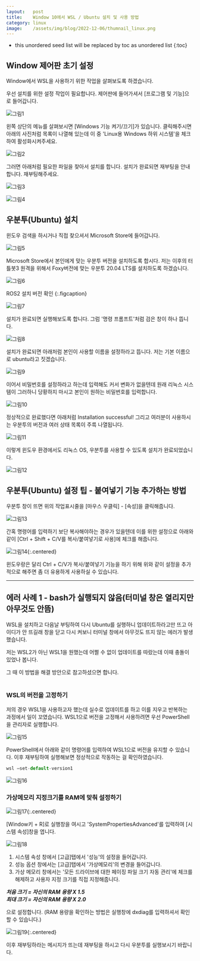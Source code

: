 ```yaml
---
layout:   post
title:    Window 10에서 WSL / Ubuntu 설치 및 사용 방법
category: linux
image:    /assets/img/blog/2022-12-06/thumnail_linux.png
---
```


* this unordered seed list will be replaced by toc as unordered list
{:toc}

## Window 제어판 초기 설정

Window에서 WSL을 사용하기 위한 작업을 살펴보도록 하겠습니다.

우선 설치를 위한 설정 작업이 필요합니다. 제어판에 들어가셔서 [프로그램 및 기능]으로 들어갑니다.

![그림1](https://github.com/BGAB0322/bgab.github.io/blob/main/assets/img/blog/2022-12-06/wsl_gui_1.png?raw=true)

왼쪽 상단의 메뉴를 살펴보시면 [Windows 기능 켜기/끄기]가 있습니다. 클릭해주시면 아래의 사진처럼 목록이 나열해 있는데 이 중 'Linux용 Windows 하위 시스템'을 체크하여 활성화시켜주세요. 

![그림2](https://github.com/BGAB0322/bgab.github.io/blob/main/assets/img/blog/2022-12-06/wsl_gui_2.png?raw=true)

그러면 아래처럼 필요한 파일을 찾아서 설치를 합니다. 설치가 완료되면 재부팅을 안내합니다. 재부팅해주세요.

![그림3](https://github.com/BGAB0322/bgab.github.io/blob/main/assets/img/blog/2022-12-06/wsl_gui_3.png?raw=true)

![그림4](https://github.com/BGAB0322/bgab.github.io/blob/main/assets/img/blog/2022-12-06/wsl_gui_4.png?raw=true)

## 우분투(Ubuntu) 설치

윈도우 검색을 하시거나 직접 찾으셔서 Microsoft Store에 들어갑니다.

![그림5](https://github.com/BGAB0322/bgab.github.io/blob/main/assets/img/blog/2022-12-06/wsl_gui_5.png?raw=true)

Microsoft Store에서 본인에게 맞는 우분투 버전을 설치하도록 합시다. 저는 이후의 터틀봇3 원격을 위해서 Foxy버전에 맞는 우분투 20.04 LTS를 설치하도록 하겠습니다.

![그림6](https://github.com/BGAB0322/bgab.github.io/blob/main/assets/img/blog/2022-12-06/wsl_gui_6.png?raw=true)

ROS2 설치 버전 확인
{:.figcaption}

![그림7](https://github.com/BGAB0322/bgab.github.io/blob/main/assets/img/blog/2022-12-06/wsl_gui_7.png?raw=true)

설치가 완료되면 실행해보도록 합니다. 그럼 '명령 프롬프트'처럼 검은 창이 하나 뜹니다.

![그림8](https://github.com/BGAB0322/bgab.github.io/blob/main/assets/img/blog/2022-12-06/wsl_gui_8.png?raw=true)

설치가 완료되면 아래처럼 본인이 사용할 이름을 설정하라고 뜹니다. 저는 기본 이름으로 ubuntu라고 짓겠습니다.

![그림9](https://github.com/BGAB0322/bgab.github.io/blob/main/assets/img/blog/2022-12-06/wsl_gui_9.png?raw=true)

이어서 비밀번호를 설정하라고 하는데 입력해도 커서 변화가 없을텐데 원래 리눅스 시스템이 그러하니 당황하지 마시고 본인이 원하는 비밀번호를 입력합니다.

![그림10](https://github.com/BGAB0322/bgab.github.io/blob/main/assets/img/blog/2022-12-06/wsl_gui_10.png?raw=true)

정상적으로 완료했다면 아래처럼 Installation successful! 그리고 여러분이 사용하시는 우분투의 버전과 여러 상태 목록이 주륵 나열됩니다.

![그림11](https://github.com/BGAB0322/bgab.github.io/blob/main/assets/img/blog/2022-12-06/wsl_gui_11.png?raw=true)

이렇게 윈도우 환경에서도 리눅스 OS, 우분투를 사용할 수 있도록 설치가 완료되었습니다.

![그림12](https://github.com/BGAB0322/bgab.github.io/blob/main/assets/img/blog/2022-12-06/wsl_gui_12.png?raw=true)

## 우분투(Ubuntu) 설정 팁 - 붙여넣기 기능 추가하는 방법
우분투 창이 뜨면 위의 작업표시줄을 [마우스 우클릭] - [속성]을 클릭해줍니다.

![그림13](https://github.com/BGAB0322/bgab.github.io/blob/main/assets/img/blog/2022-12-06/wsl_gui_13.png?raw=true)

간혹 명령어를 입력하기 보단 복사해야하는 경우가 있을텐데 이를 위한 설정으로 아래와 같이 [Ctrl + Shift + C/V를 복사/붙여넣기로 사용]에 체크를 해줍니다.

![그림14](https://github.com/BGAB0322/bgab.github.io/blob/main/assets/img/blog/2022-12-06/wsl_gui_14.png?raw=true){:.centered}  

윈도우랑은 달리 Ctrl + C/V가 복사/붙여넣기 기능을 하기 위해 위와 같이 설정을 추가적으로 해주면 좀 더 유용하게 사용하실 수 있습니다.

---

## 에러 사례 1 - bash가 실행되지 않음(터미널 창은 열리지만 아무것도 안뜸)

WSL을 설치하고 다음날 부팅하여 다시 Ubuntu를 실행하니 업데이트하라고만 뜨고 아이디가 안 뜨길래 창을 닫고 다시 켜보니 터미널 창에서 아무것도 뜨지 않는 에러가 발생했습니다.

저는 WSL2가 아닌 WSL1을 원했는데 어쩔 수 없이 업데이트를 따랐는데 이때 충돌이 있었나 봅니다. 

그 때 이 방법을 해결 방안으로 참고하셨으면 합니다. 
<br>
<br>

### WSL의 버전을 고정하기

저의 경우 WSL1을 사용하고자 했는데 실수로 업데이트를 하고 이를 지우고 반복하는 과정에서 일이 꼬였습니다. WSL1으로 버전을 고정해서 사용하려면 우선 PowerShell을 관리자로 실행합니다.

![그림15](https://github.com/BGAB0322/bgab.github.io/blob/main/assets/img/blog/2022-12-06/wsl_gui_15.png?raw=true)

PowerShell에서 아래와 같이 명령어를 입력하여 WSL1으로 버전을 유지할 수 있습니다. 이후 재부팅하여 실행해보면 정상적으로 작동하는 걸 확인하였습니다.

~~~js
wsl —set-default-version1
~~~

![그림16](https://github.com/BGAB0322/bgab.github.io/blob/main/assets/img/blog/2022-12-06/wsl_gui_16.png?raw=true)

### 가상메모리 지정크기를 RAM에 맞춰 설정하기

![그림17](https://github.com/BGAB0322/bgab.github.io/blob/main/assets/img/blog/2022-12-06/wsl_gui_17.png?raw=true){:.centered}  

[Window키 + R]로 실행창을 여시고 'SystemPropertiesAdvanced'를 입력하여 [시스템 속성]창을 엽니다.

![그림18](https://github.com/BGAB0322/bgab.github.io/blob/main/assets/img/blog/2022-12-06/wsl_gui_18.png?raw=true)

1. 시스템 속성 창에서 [고급]탭에서 '성능'의 설정을 들어갑니다.
2. 성능 옵션 창에서는 [고급]탭에서 '가상메모리'의 변경을 들어갑니다.
3. 가상 메모리 창에서는 '모든 드라이브에 대한 페이징 파일 크기 자동 관리'에 체크를 해제하고 사용자 지정 크기를 직접 지정해줍니다.

***처음 크기 = 자신의 RAM 용량 X 1.5***<br>
***최대 크기 = 자신의 RAM 용량 X 2.0***<br>

으로 설정합니다. (RAM 용량을 확인하는 방법은 실행창에 dxdiag를 입력하셔서 확인할 수 있습니다.)

![그림19](https://github.com/BGAB0322/bgab.github.io/blob/main/assets/img/blog/2022-12-06/wsl_gui_19.png?raw=true){:.centered}  

이후 재부팅하라는 메시지가 뜨는데 재부팅을 하시고 다시 우분투를 실행보시기 바랍니다.
